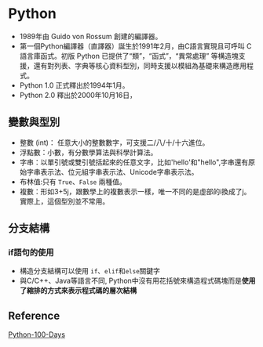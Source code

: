 # Python
- 1989年由 Guido von Rossum 創建的編譯器。
- 第一個Python編譯器（直譯器）誕生於1991年2月，由C語言實現且可呼叫 C 語言庫函式。初版 Python 已提供了“類”，“函式”，“異常處理” 等構造塊支援，還有對列表、字典等核心資料型別，同時支援以模組為基礎來構造應用程式。
- Python 1.0 正式釋出於1994年1月。
- Python 2.0 釋出於2000年10月16日，

## 變數與型別

-  整數 (int)： 任意大小的整數數字，可支援二/八/十/十六進位。
-  浮點數：小數，有分數學算法與科學計算法。
-  字串：以單引號或雙引號括起來的任意文字，比如'hello'和"hello",字串還有原始字串表示法、位元組字串表示法、Unicode字串表示法。
-  布林值:只有 `True`、`False` 兩種值。
-  複數：形如3+5j，跟數學上的複數表示一樣，唯一不同的是虛部的i換成了j。實際上，這個型別並不常用。

## 分支結構
### if語句的使用
- 構造分支結構可以使用 `if`、`elif`和`else`關鍵字
- 與C/C++、Java等語言不同, Python中沒有用花括號來構造程式碼塊而是**使用了縮排的方式來表示程式碼的層次結構**


## Reference
 [Python-100-Days](https://github.com/ateliershen/Python-100-Days-zh_TW) 